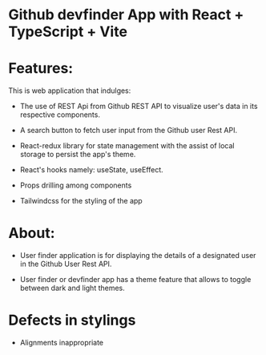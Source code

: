 
# Github devfinder App with React + TypeScript + Vite

# Features:
This is web application that indulges:

* The use of REST Api from  Github REST API to visualize user's data in its respective components.

* A search button to fetch user input from the Github user Rest API.

* React-redux library for state management with the assist of local storage to persist the app's theme.

* React's hooks namely: useState, useEffect.

* Props drilling among components

* Tailwindcss for the styling of the app

# About:
* User finder application is for displaying the details of a designated user in the Github User Rest API.

* User finder or devfinder app has a theme feature that allows to toggle between  dark and light themes.

# Defects in  stylings
* Alignments inappropriate